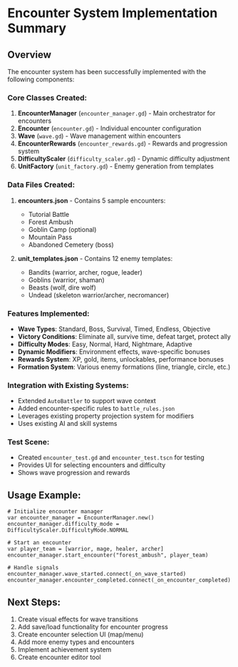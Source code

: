 # Encounter System Implementation Summary

## Overview
The encounter system has been successfully implemented with the following components:

### Core Classes Created:
1. **EncounterManager** (`encounter_manager.gd`) - Main orchestrator for encounters
2. **Encounter** (`encounter.gd`) - Individual encounter configuration
3. **Wave** (`wave.gd`) - Wave management within encounters
4. **EncounterRewards** (`encounter_rewards.gd`) - Rewards and progression system
5. **DifficultyScaler** (`difficulty_scaler.gd`) - Dynamic difficulty adjustment
6. **UnitFactory** (`unit_factory.gd`) - Enemy generation from templates

### Data Files Created:
1. **encounters.json** - Contains 5 sample encounters:
   - Tutorial Battle
   - Forest Ambush
   - Goblin Camp (optional)
   - Mountain Pass
   - Abandoned Cemetery (boss)

2. **unit_templates.json** - Contains 12 enemy templates:
   - Bandits (warrior, archer, rogue, leader)
   - Goblins (warrior, shaman)
   - Beasts (wolf, dire wolf)
   - Undead (skeleton warrior/archer, necromancer)

### Features Implemented:
- **Wave Types**: Standard, Boss, Survival, Timed, Endless, Objective
- **Victory Conditions**: Eliminate all, survive time, defeat target, protect ally
- **Difficulty Modes**: Easy, Normal, Hard, Nightmare, Adaptive
- **Dynamic Modifiers**: Environment effects, wave-specific bonuses
- **Rewards System**: XP, gold, items, unlockables, performance bonuses
- **Formation System**: Various enemy formations (line, triangle, circle, etc.)

### Integration with Existing Systems:
- Extended `AutoBattler` to support wave context
- Added encounter-specific rules to `battle_rules.json`
- Leverages existing property projection system for modifiers
- Uses existing AI and skill systems

### Test Scene:
- Created `encounter_test.gd` and `encounter_test.tscn` for testing
- Provides UI for selecting encounters and difficulty
- Shows wave progression and rewards

## Usage Example:

```gdscript
# Initialize encounter manager
var encounter_manager = EncounterManager.new()
encounter_manager.difficulty_mode = DifficultyScaler.DifficultyMode.NORMAL

# Start an encounter
var player_team = [warrior, mage, healer, archer]
encounter_manager.start_encounter("forest_ambush", player_team)

# Handle signals
encounter_manager.wave_started.connect(_on_wave_started)
encounter_manager.encounter_completed.connect(_on_encounter_completed)
```

## Next Steps:
1. Create visual effects for wave transitions
2. Add save/load functionality for encounter progress
3. Create encounter selection UI (map/menu)
4. Add more enemy types and encounters
5. Implement achievement system
6. Create encounter editor tool